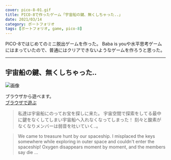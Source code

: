 ```yaml
---
cover: pico-8-01.gif
title: PICO-8で作ったゲーム「宇宙船の鍵、無くしちゃった..」
date: 2021/03/14
category: ポートフォリオ
tags: [ポートフォリオ, game, pico-8]
---
```


PICO-8ではじめてのミニ脱出ゲームを作った。
Baba is youや水平思考ゲームにはまっていたので、普通にはクリアできないようなゲームを作ろうと思った。

<!--more-->

---

## 宇宙船の鍵、無くしちゃった..

![画像](/my-home/cover/pico-8-01.gif)

ブラウザから遊べます。  
[ブラウザで遊ぶ](http://www.shomaisshi.com/MyGames/mygame01/foo.html)


> 私達は宇宙船にのってお宝を探しに来た。
> 宇宙空間で探索をしてる最中に鍵をなくしてしまい宇宙船へ入れなくなってしまった！
> 刻々と酸素がなくなりメンバーは弱音を吐いていく..。

> We came to treasure hunt by our spaceship. 
> I misplaced the keys somewhere while exploring in outer space and couldn't enter the spaceship!
> Oxygen disappears moment by moment, and the members say die ...
